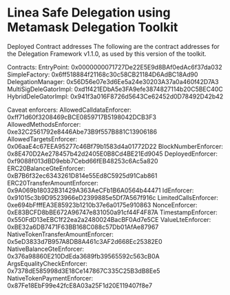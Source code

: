 # Linea Safe Delegation using Metamask Delegation Toolkit

Deployed Contract addresses
The following are the contract addresses for the Delegation Framework v1.1.0, as used by this version of the toolkit.

Contracts:
EntryPoint: 0x0000000071727De22E5E9d8BAf0edAc6f37da032
SimpleFactory: 0x6ff518884f21168c30c58CB21184D6AdBC18Ad90
DelegationManager: 0x56D56e07e3d6Ee5a24e30203A37a0a460f42D7A3
MultiSigDeleGatorImpl: 0xd1f421EDbA5e3FA9efe3874827114b20C5BEC40C
HybridDeleGatorImpl: 0x941f3a016F8726d5643Ce62452d0D78492D42b42

Caveat enforcers:
AllowedCalldataEnforcer: 0xff71d60f3208469cBCE0859717B5198042DCB3F3
AllowedMethodsEnforcer: 0xe32C2561792e8446Abe73B9f557B881C13906186
AllowedTargetsEnforcer: 0x06aaE4c67EEA95277c46Bf79b1583d4a01772D22
BlockNumberEnforcer: 0x8E470D2Ae278457b42d2405E0B8Cd4BE21Ed9045
DeployedEnforcer: 0xf9088f013dBD9ebb7Cebd66fEB48253c6Ac5a820
ERC20BalanceGteEnforcer: 0xB7B6f32ec6343261D814e55Ed8C5925d91Cab861
ERC20TransferAmountEnforcer: 0x9A069b18032B31429A363AeCFb1B6A0564b44471
IdEnforcer: 0x91015c3b9D9523966eD2399885e5Df7A567f916c
LimitedCallsEnforcer: 0xe694bFfffEA3E85923b1210b37e6a0175e910863
NonceEnforcer: 0xE83BCFD8bBE672A96747e831050a91cf44F4F87A
TimestampEnforcer: 0x550FdD13eEBC1f22ea2a2480024BacBF0Ad7e5CE
ValueLteEnforcer: 0xBE32a6DB7471F63BB168C088c57Db01AfAe87967
NativeTokenTransferAmountEnforcer: 0x5eD3833d7B957A8DB8A461c3AF2d668Ec25382E0
NativeBalanceGteEnforcer: 0x376a98860E210DdEda3689fb39565592c563cB0A
ArgsEqualityCheckEnforcer: 0x7378dE585998d3E18Ce147867C335C25B3dB8Ee5
NativeTokenPaymentEnforcer: 0x87Fe18EbF99e42fcE8A03a25F1d20E119407f8e7
